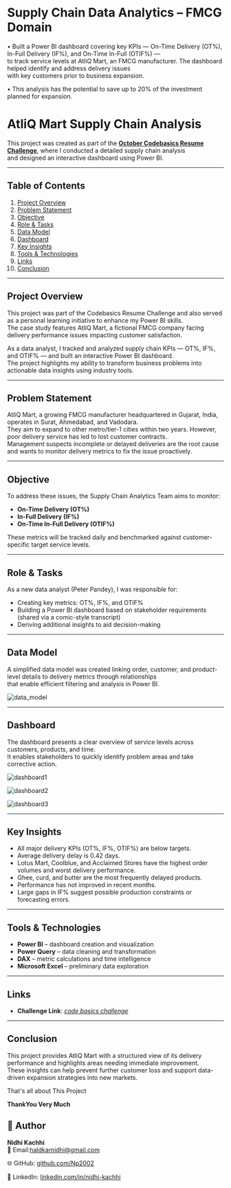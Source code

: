 
# Supply Chain Data Analytics – FMCG Domain

• Built a Power BI dashboard covering key KPIs — On-Time Delivery (OT%), In-Full Delivery (IF%), and On-Time In-Full (OTIF%) —  
  to track service levels at AtliQ Mart, an FMCG manufacturer. The dashboard helped identify and address delivery issues  
  with key customers prior to business expansion.

• This analysis has the potential to save up to 20% of the investment planned for expansion.

#  AtliQ Mart Supply Chain Analysis

This project was created as part of the [**October Codebasics Resume Challenge**](https://codebasics.io/challenge/codebasics-resume-project-challenge/5), where I conducted a detailed supply chain analysis  
and designed an interactive dashboard using Power BI.

---

##  Table of Contents

1. [Project Overview](#project-overview)  
2. [Problem Statement](#problem-statement)  
3. [Objective](#objective)  
4. [Role & Tasks](#role--tasks)  
5. [Data Model](#data-model)  
6. [Dashboard](#dashboard)  
7. [Key Insights](#key-insights)  
8. [Tools & Technologies](#tools--technologies)  
9. [Links](#links)  
10. [Conclusion](#conclusion)

---

##  Project Overview

This project was part of the Codebasics Resume Challenge and also served as a personal learning initiative to enhance my Power BI skills.  
The case study features AtliQ Mart, a fictional FMCG company facing delivery performance issues impacting customer satisfaction.

As a data analyst, I tracked and analyzed supply chain KPIs — OT%, IF%, and OTIF% — and built an interactive Power BI dashboard.  
The project highlights my ability to transform business problems into actionable data insights using industry tools.

---

##  Problem Statement

AtliQ Mart, a growing FMCG manufacturer headquartered in Gujarat, India, operates in Surat, Ahmedabad, and Vadodara.  
They aim to expand to other metro/tier-1 cities within two years. However, poor delivery service has led to lost customer contracts.  
Management suspects incomplete or delayed deliveries are the root cause and wants to monitor delivery metrics to fix the issue proactively.

---

##  Objective

To address these issues, the Supply Chain Analytics Team aims to monitor:

- **On-Time Delivery (OT%)**
- **In-Full Delivery (IF%)**
- **On-Time In-Full Delivery (OTIF%)**

These metrics will be tracked daily and benchmarked against customer-specific target service levels.

---

##  Role & Tasks

As a new data analyst (Peter Pandey), I was responsible for:

- Creating key metrics: OT%, IF%, and OTIF%
- Building a Power BI dashboard based on stakeholder requirements (shared via a comic-style transcript)
- Deriving additional insights to aid decision-making

---

##  Data Model

A simplified data model was created linking order, customer, and product-level details to delivery metrics through relationships  
that enable efficient filtering and analysis in Power BI.

![data_model](assets/data_model.png)

---

##  Dashboard

The dashboard presents a clear overview of service levels across customers, products, and time.  
It enables stakeholders to quickly identify problem areas and take corrective action.

![dashboard1](assets/atliq_sca.png)

![dashboard2](assets/customers_&_products.png)

![dashboard3](assets/delay_&_monthly_trends.png)


---

##  Key Insights

- All major delivery KPIs (OT%, IF%, OTIF%) are below targets.
- Average delivery delay is 0.42 days.
- Lotus Mart, Coolblue, and Acclaimed Stores have the highest order volumes and worst delivery performance.
- Ghee, curd, and butter are the most frequently delayed products.
- Performance has not improved in recent months.
- Large gaps in IF% suggest possible production constraints or forecasting errors.

---

##  Tools & Technologies

- **Power BI** – dashboard creation and visualization
- **Power Query** – data cleaning and transformation
- **DAX** – metric calculations and time intelligence
- **Microsoft Excel** – preliminary data exploration

---

##  Links

-  **Challenge Link**: *[code basics challenge](https://codebasics.io/challenge/codebasics-resume-project-challenge/5)*  

---

##  Conclusion

This project provides AtliQ Mart with a structured view of its delivery performance and highlights areas needing immediate improvement.  
These insights can help prevent further customer loss and support data-driven expansion strategies into new markets.


That's all about This Project

**ThankYou Very Much**

## 👤 Author

**Nidhi Kachhi**  
📧 Email:[haldkarnidhi@gmail.com](mailto:haldkarnidhi@gmail.com)   

🌐 GitHub: [github.com/Np2002](https://github.com/Np2002)


📎 LinkedIn: [linkedin.com/in/nidhi-kachhi](https://www.linkedin.com/in/nidhi-kachhi/)